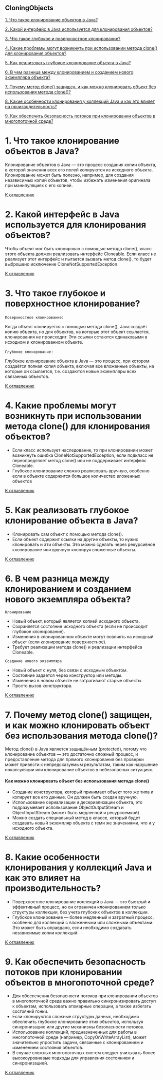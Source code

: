 ## CloningObjects

[1. Что такое клонирование объектов в Java?](#1-что-такое-клонирование-объектов-в-java)

[2. Какой интерфейс в Java используется для клонирования объектов?](#2-какой-интерфейс-в-java-используется-для-клонирования-объектов)

[3. Что такое глубокое и поверхностное клонирование?](#3-что-такое-глубокое-и-поверхностное-клонирование)

[4. Какие проблемы могут возникнуть при использовании метода clone() для клонирования объектов?](#4-какие-проблемы-могут-возникнуть-при-использовании-метода-clone-для-клонирования-объектов)

[5. Как реализовать глубокое клонирование объекта в Java?](#5-как-реализовать-глубокое-клонирование-объекта-в-java)

[6. В чем разница между клонированием и созданием нового экземпляра объекта?](#6-в-чем-разница-между-клонированием-и-созданием-нового-экземпляра-объекта)

[7. Почему метод clone() защищен, и как можно клонировать объект без использования метода clone()?](#7-почему-метод-clone-защищен-и-как-можно-клонировать-объект-без-использования-метода-clone)

[8. Какие особенности клонирования у коллекций Java и как это влияет на производительность?](#8-какие-особенности-клонирования-у-коллекций-java-и-как-это-влияет-на-производительность)

[9. Как обеспечить безопасность потоков при клонировании объектов в многопоточной среде?](#9-как-обеспечить-безопасность-потоков-при-клонировании-объектов-в-многопоточной-среде)


# 1. Что такое клонирование объектов в Java?

Клонирование объектов в Java — это процесс создания копии объекта, в которой значения всех его полей копируются из исходного объекта. Клонирование может быть полезно, например, для создания независимых копий объектов, чтобы избежать изменения оригинала при манипуляциях с его копией.

[К оглавлению](#CloningObjects)

# 2. Какой интерфейс в Java используется для клонирования объектов?

Чтобы объект мог быть клонирован с помощью метода clone(), класс этого объекта должен реализовать интерфейс Cloneable. Если класс не реализует этот интерфейс и пытается вызвать метод clone(), то будет выброшено исключение CloneNotSupportedException.

[К оглавлению](#CloningObjects)

# 3. Что такое глубокое и поверхностное клонирование?

`Поверхностное клонирование`:

Когда объект клонируется с помощью метода clone(), Java создаёт копию объекта, но для объектов, на которые этот объект ссылается, клонирования не происходит. Эти ссылки остаются одинаковыми в исходном и клонированном объекте.

`Глубокое клонирование` :

Глубокое клонирование объекта в Java — это процесс, при котором создаётся полная копия объекта, включая все вложенные объекты, на которые он ссылается, т.е. создаются новые экземпляры всех связанных объектов.

[К оглавлению](#CloningObjects)

# 4. Какие проблемы могут возникнуть при использовании метода clone() для клонирования объектов?

- Если класс использует наследование, то при клонировании может возникнуть ошибка CloneNotSupportedException, если подкласс не переопределяет метод clone() или не поддерживает интерфейс Cloneable.
- Глубокое клонирование сложно реализовать вручную, особенно если в объекте содержится большое количество вложенных объектов

[К оглавлению](#CloningObjects)

# 5. Как реализовать глубокое клонирование объекта в Java?

- Клонировать сам объект с помощью метода clone().
- Если объект содержит ссылки на другие объекты, то нужно клонировать и эти объекты. Это можно сделать через рекурсивное клонирование или вручную клонируя вложенные объекты.

[К оглавлению](#CloningObjects)

# 6. В чем разница между клонированием и созданием нового экземпляра объекта?

`Клонирование`

- Новый объект, который является копией исходного объекта.
- Сохраняется состояние исходного объекта (если не происходит глубокое клонирование).
- Изменения в клонированном объекте могут повлиять на исходный объект (если клонирование поверхностное).
- Требует реализации метода clone() и реализации интерфейса Cloneable.

`Создание нового экземпляра`

- Новый объект с нуля, без связи с исходным объектом.
- Состояние задается через конструктор или методы.
- Изменения в новом объекте не затрагивают старые объекты.
- Просто вызов конструктора.

[К оглавлению](#CloningObjects)

# 7. Почему метод clone() защищен, и как можно клонировать объект без использования метода clone()?

Метод clone() в Java является защищённым (protected), потому что клонирование объектов — это достаточно сложный процесс, и предоставление метода для прямого клонирования без проверки может привести к непредсказуемым результатам, таким как нарушение инкапсуляции или клонирование объектов в небезопасных ситуациях.

#### Как можно клонировать объект без использования метода clone()

- Создание конструктора, который принимает объект того же типа и копирует все его данные. Он должен быть создан вручную.
- Использование сериализации и десериализации объекта, это подразумевает использование ObjectOutputStream и ObjectInputStream (может быть медленной и ресурсоемкой)
- Можно создать специальный метод в классе, который будет создавать новый экземпляр объекта с теми же значениями, что и у исходного объекта.

[К оглавлению](#CloningObjects)

# 8. Какие особенности клонирования у коллекций Java и как это влияет на производительность?

- Поверхностное клонирование коллекций в Java — это быстрый и эффективный процесс, но он ограничен клонированием только структуры коллекции, без учета глубоких объектов в коллекции. 
- Глубокое клонирование — более медленный и затратный процесс, особенно для коллекций с вложенными или сложными объектами. Это может быть оправдано, если необходимо создавать независимые копии коллекций.

[К оглавлению](#CloningObjects)

# 9. Как обеспечить безопасность потоков при клонировании объектов в многопоточной среде?

- Для обеспечения безопасности потоков при клонировании объектов в многопоточной среде важно правильно синхронизировать доступ к объектам, использовать атомарные операции, а также избегать состояний гонки. 
- Если клонируются сложные структуры данных, необходимо обеспечить глубокое клонирование этих объектов, используя синхронизацию или другие механизмы безопасности потоков. 
- Использование коллекций, предназначенных для работы в многопоточной среде (например, CopyOnWriteArrayList), может значительно упростить задачи, связанные с клонированием и изменением состояния объектов. 
- В случае сложных многопоточных систем следует учитывать более высокоуровневые подходы для управления состоянием и синхронизацией.

[К оглавлению](#CloningObjects)